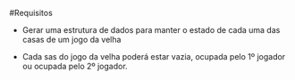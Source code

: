 #Requisitos 

* Gerar uma estrutura de dados para manter o estado de cada uma das casas de um jogo da velha

* Cada sas do jogo da velha poderá estar vazia, ocupada pelo 1º jogador ou ocupada pelo 2º jogador.
